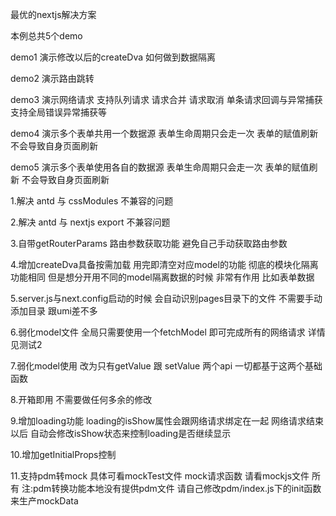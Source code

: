 最优的nextjs解决方案

本例总共5个demo

demo1 
演示修改以后的createDva 如何做到数据隔离

demo2
演示路由跳转

demo3
演示网络请求 支持队列请求 请求合并 请求取消 单条请求回调与异常捕获 支持全局错误异常捕获等

demo4
演示多个表单共用一个数据源 表单生命周期只会走一次 表单的赋值刷新 不会导致自身页面刷新

demo5
演示多个表单使用各自的数据源 表单生命周期只会走一次 表单的赋值刷新 不会导致自身页面刷新


1.解决 antd 与 cssModules 不兼容的问题

2.解决 antd 与 nextjs export 不兼容问题

3.自带getRouterParams 路由参数获取功能 避免自己手动获取路由参数

4.增加createDva具备按需加载 用完即清空对应model的功能 彻底的模块化隔离 功能相同 但是想分开用不同的model隔离数据的时候 非常有作用 比如表单数据

5.server.js与next.config启动的时候 会自动识别pages目录下的文件 不需要手动添加目录 跟umi差不多

6.弱化model文件 全局只需要使用一个fetchModel 即可完成所有的网络请求 详情见测试2

7.弱化model使用 改为只有getValue 跟 setValue 两个api 一切都基于这两个基础函数

8.开箱即用 不需要做任何多余的修改

9.增加loading功能 loading的isShow属性会跟网络请求绑定在一起 网络请求结束以后 自动会修改isShow状态来控制loading是否继续显示

10.增加getInitialProps控制

11.支持pdm转mock 具体可看mockTest文件 mock请求函数 请看mockjs文件 所有
注:pdm转换功能本地没有提供pdm文件 请自己修改pdm/index.js下的init函数来生产mockData